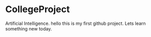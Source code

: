 # CollegeProject
Artificial Intelligence.
hello this is my first github project.
Lets learn something new today.
